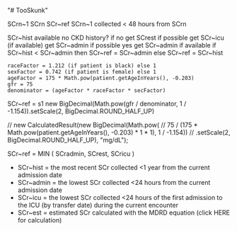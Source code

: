 "# TooSkunk"

SCrn~1
SCrn
SCr~ref
SCrn~1 collected < 48 hours from SCrn

SCr~hist available
    no
        CKD history?
            if no get SCrest if possible
        get SCr~icu (if available)
        get SCr~admin if possible
    yes
        get SCr~admin if available
        if SCr~hist < SCr~admin
            then    SCr~ref = SCr~admin
            else    SCr~ref = SCr~hist

    raceFactor = 1.212 (if patient is black) else 1
    sexFactor = 0.742 (if patient is female) else 1
    ageFactor = 175 * Math.pow(patient.getAgeInYears(), -0.203)
    gfr = 75
    denominator = (ageFactor * raceFactor * secFactor)

SCr~ref =
s1    new BigDecimal(Math.pow(gfr / denominator, 1 / -1.154)).setScale(2, BigDecimal.ROUND_HALF_UP)


// new CalculatedResult(new BigDecimal(Math.pow(
// 				75 / (175 * Math.pow(patient.getAgeInYears(), -0.203) * 1 * 1), 1 / -1.154))
// 				.setScale(2, BigDecimal.ROUND_HALF_UP), "mg/dL");

SCr~ref = MIN ( SCradmin, SCrest, SCricu )

* SCr~hist = the most recent SCr collected <1 year from the current admission date
* SCr~admin = the lowest SCr collected <24 hours from the current admission date
* SCr~icu = the lowest SCr collected <24 hours of the first admission to the ICU (by transfer date) during the
current encounter
* SCr~est = estimated SCr calculated with the MDRD equation (click HERE for calculation)
